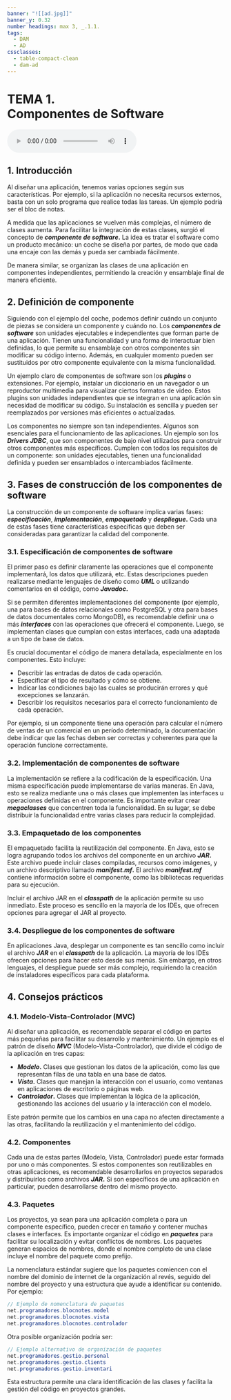 ```yaml
---
banner: "![[ad.jpg]]"
banner_y: 0.32
number headings: max 3, _.1.1.
tags:
  - DAM
  - AD
cssclasses:
  - table-compact-clean
  - dam-ad
---
```


# **TEMA 1.** <br> Componentes de Software

![Lectura MP3](Lecturas/Lectura_01AD.mp3)

## 1. Introducción

Al diseñar una aplicación, tenemos varias opciones según sus características. Por ejemplo, si la aplicación no necesita recursos externos, basta con un solo programa que realice todas las tareas. Un ejemplo podría ser el bloc de notas.

A medida que las aplicaciones se vuelven más complejas, el número de clases aumenta. Para facilitar la integración de estas clases, surgió el concepto de ***componente de software*.** La idea es tratar el software como un producto mecánico: un coche se diseña por partes, de modo que cada una encaje con las demás y pueda ser cambiada fácilmente.

De manera similar, se organizan las clases de una aplicación en componentes independientes, permitiendo la creación y ensamblaje final de manera eficiente.

## 2. Definición de componente

Siguiendo con el ejemplo del coche, podemos definir cuándo un conjunto de piezas se considera un componente y cuándo no. Los ***componentes de software*** son unidades ejecutables e independientes que forman parte de una aplicación. Tienen una funcionalidad y una forma de interactuar bien definidas, lo que permite su ensamblaje con otros componentes sin modificar su código interno. Además, en cualquier momento pueden ser sustituidos por otro componente equivalente con la misma funcionalidad.

Un ejemplo claro de componentes de software son los ***plugins*** o extensiones. Por ejemplo, instalar un diccionario en un navegador o un reproductor multimedia para visualizar ciertos formatos de video. Estos plugins son unidades independientes que se integran en una aplicación sin necesidad de modificar su código. Su instalación es sencilla y pueden ser reemplazados por versiones más eficientes o actualizadas.

Los componentes no siempre son tan independientes. Algunos son esenciales para el funcionamiento de las aplicaciones. Un ejemplo son los ***Drivers JDBC***, que son componentes de bajo nivel utilizados para construir otros componentes más específicos. Cumplen con todos los requisitos de un componente: son unidades ejecutables, tienen una funcionalidad definida y pueden ser ensamblados o intercambiados fácilmente.

## 3. Fases de construcción de los componentes de software

La construcción de un componente de software implica varias fases: ***especificación***, ***implementación***, ***empaquetado*** y ***despliegue*.** Cada una de estas fases tiene características específicas que deben ser consideradas para garantizar la calidad del componente.

### 3.1. **Especificación de componentes de software**

El primer paso es definir claramente las operaciones que el componente implementará, los datos que utilizará, etc. Estas descripciones pueden realizarse mediante lenguajes de diseño como ***UML*** o utilizando comentarios en el código, como ***Javadoc*.**

Si se permiten diferentes implementaciones del componente (por ejemplo, una para bases de datos relacionales como PostgreSQL y otra para bases de datos documentales como MongoDB), es recomendable definir una o más ***interfaces*** con las operaciones que ofrecerá el componente. Luego, se implementan clases que cumplan con estas interfaces, cada una adaptada a un tipo de base de datos.

Es crucial documentar el código de manera detallada, especialmente en los componentes. Esto incluye:

- Describir las entradas de datos de cada operación.
- Especificar el tipo de resultado y cómo se obtiene.
- Indicar las condiciones bajo las cuales se producirán errores y qué excepciones se lanzarán.
- Describir los requisitos necesarios para el correcto funcionamiento de cada operación.

Por ejemplo, si un componente tiene una operación para calcular el número de ventas de un comercial en un período determinado, la documentación debe indicar que las fechas deben ser correctas y coherentes para que la operación funcione correctamente.

### 3.2. **Implementación de componentes de software**

La implementación se refiere a la codificación de la especificación. Una misma especificación puede implementarse de varias maneras. En Java, esto se realiza mediante una o más clases que implementen las interfaces u operaciones definidas en el componente. Es importante evitar crear ***megaclasses*** que concentren toda la funcionalidad. En su lugar, se debe distribuir la funcionalidad entre varias clases para reducir la complejidad.

### 3.3. **Empaquetado de los componentes**

El empaquetado facilita la reutilización del componente. En Java, esto se logra agrupando todos los archivos del componente en un archivo ***JAR*.** Este archivo puede incluir clases compiladas, recursos como imágenes, y un archivo descriptivo llamado ***manifest.mf*.** El archivo ***manifest.mf*** contiene información sobre el componente, como las bibliotecas requeridas para su ejecución.

Incluir el archivo JAR en el ***classpath*** de la aplicación permite su uso inmediato. Este proceso es sencillo en la mayoría de los IDEs, que ofrecen opciones para agregar el JAR al proyecto.

### 3.4. **Despliegue de los componentes de software**

En aplicaciones Java, desplegar un componente es tan sencillo como incluir el archivo ***JAR*** en el ***classpath*** de la aplicación. La mayoría de los IDEs ofrecen opciones para hacer esto desde sus menús. Sin embargo, en otros lenguajes, el despliegue puede ser más complejo, requiriendo la creación de instaladores específicos para cada plataforma.

## 4. Consejos prácticos

### 4.1. **Modelo-Vista-Controlador (MVC)**

Al diseñar una aplicación, es recomendable separar el código en partes más pequeñas para facilitar su desarrollo y mantenimiento. Un ejemplo es el patrón de diseño ***MVC*** (Modelo-Vista-Controlador), que divide el código de la aplicación en tres capas:

- ***Modelo*.** Clases que gestionan los datos de la aplicación, como las que representan filas de una tabla en una base de datos.
- ***Vista*.** Clases que manejan la interacción con el usuario, como ventanas en aplicaciones de escritorio o páginas web.
- ***Controlador*.** Clases que implementan la lógica de la aplicación, gestionando las acciones del usuario y la interacción con el modelo.

Este patrón permite que los cambios en una capa no afecten directamente a las otras, facilitando la reutilización y el mantenimiento del código.

### 4.2. **Componentes**

Cada una de estas partes (Modelo, Vista, Controlador) puede estar formada por uno o más componentes. Si estos componentes son reutilizables en otras aplicaciones, es recomendable desarrollarlos en proyectos separados y distribuirlos como archivos ***JAR*.** Si son específicos de una aplicación en particular, pueden desarrollarse dentro del mismo proyecto.

### 4.3. **Paquetes**

Los proyectos, ya sean para una aplicación completa o para un componente específico, pueden crecer en tamaño y contener muchas clases e interfaces. Es importante organizar el código en ***paquetes*** para facilitar su localización y evitar conflictos de nombres. Los paquetes generan espacios de nombres, donde el nombre completo de una clase incluye el nombre del paquete como prefijo.

La nomenclatura estándar sugiere que los paquetes comiencen con el nombre del dominio de internet de la organización al revés, seguido del nombre del proyecto y una estructura que ayude a identificar su contenido. Por ejemplo:

```java
// Ejemplo de nomenclatura de paquetes
net.programadores.blocnotes.model
net.programadores.blocnotes.vista
net.programadores.blocnotes.controlador
```

Otra posible organización podría ser:

```java
// Ejemplo alternativo de organización de paquetes
net.programadores.gestio.personal
net.programadores.gestio.clients
net.programadores.gestio.inventari
```

Esta estructura permite una clara identificación de las clases y facilita la gestión del código en proyectos grandes.
